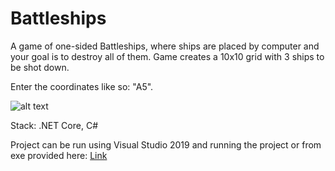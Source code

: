 # Battleships

A game of one-sided Battleships, where ships are placed by computer and your goal is to destroy all of them.
Game creates a 10x10 grid with 3 ships to be shot down.

Enter the coordinates like so: "A5".

![alt text](https://i.imgur.com/B5ynbPh.png)

Stack: .NET Core, C#

Project can be run using Visual Studio 2019 and running the project or from exe provided here: 
[Link](https://drive.google.com/file/d/1fYxt2RPLTiQCF5ySvu-fQBlMbCzC9NNZ/view?usp=sharing)
